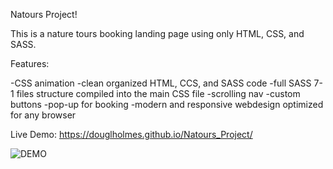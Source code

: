 Natours Project!

This is a nature tours booking landing page using only HTML, CSS, and SASS.

Features:

  -CSS animation
  -clean organized HTML, CCS, and SASS code
  -full SASS 7-1 files structure compiled into the main CSS file
  -scrolling nav
  -custom buttons
  -pop-up for booking
  -modern and responsive webdesign optimized for any browser


Live Demo: https://douglholmes.github.io/Natours_Project/

![DEMO](https://douglholmes.github.io/Natours_Project/)
